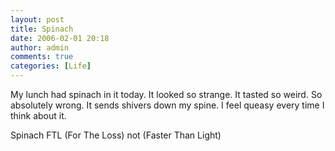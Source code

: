 ```yaml
---
layout: post
title: Spinach
date: 2006-02-01 20:18
author: admin
comments: true
categories: [Life]
---
```

My lunch had spinach in it today.  It looked so strange.  It tasted so weird.  So absolutely wrong.  It sends shivers down my spine.  I feel queasy every time I think about it.

Spinach FTL (For The Loss) not (Faster Than Light)
